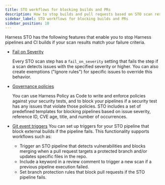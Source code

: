 ```yaml
---
title: STO workflows for blocking builds and PRs
description: How to stop builds and pull requests based on STO scan results.
sidebar_label: STO workflows for blocking builds and PRs
sidebar_position: 10
---
```


Harness STO has the following features that enable you to stop Harness pipelines and CI builds if your scan results match your failure criteria.

- [Fail on Severity](/docs/security-testing-orchestration/exemptions/exemption-workflows)

  Every STO scan step has a `fail_on_severity` setting that fails the step if a scan detects issues with the specified severity or higher. You can also create exemptions ("Ignore rules") for specific issues to override this behavior.

- [Governance policies](/docs/security-testing-orchestration/policies/create-opa-policies)

   You can use Harness Policy as Code to write and enforce policies against your security tests, and to block your pipelines if a security test has any issues that violate those policies. STO includes a set of predefined templates for blocking pipelines based on issue severity, reference ID, CVE age, title, and number of occurrences.

- [Git event triggers](/docs/security-testing-orchestration/use-sto/stop-builds-based-on-scan-results/trigger-sto-scans-to-block-prs-with-vulnerabilities) You can set up triggers for your STO pipeline that block external builds if the pipeline fails. This functionality supports workflows such as:

  - Trigger an STO pipeline that detects vulnerabilities and blocks merging when a pull request targets a protected branch and/or updates specific files in the repo.
  - Include a keyword in a review comment to trigger a new scan if a previous pipeline execution failed.
  - Set branch protection rules that block pull requests if the STO pipeline fails.
